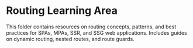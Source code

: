 # Routing Learning Area

This folder contains resources on routing concepts, patterns, and best practices for SPAs, MPAs, SSR, and SSG web applications. Includes guides on dynamic routing, nested routes, and route guards. 